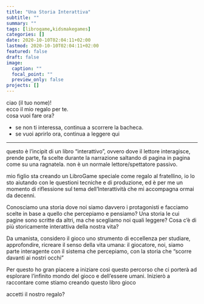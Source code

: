 ```yaml
---
title: "Una Storia Interattiva"
subtitle: ""
summary: ""
tags: [librogame,kidsmakegames]
categories: []
date: 2020-10-10T02:04:11+02:00
lastmod: 2020-10-10T02:04:11+02:00
featured: false
draft: false
image:
  caption: ""
  focal_point: ""
  preview_only: false
projects: []
---
```


ciao (il tuo nome)!  
ecco il mio regalo per te.  
cosa vuoi fare ora?  

- se non ti interessa, continua a scorrere la bacheca.
- se vuoi aprirlo ora, continua a leggere qui

---
questo è l’incipit di un libro “interattivo”, ovvero dove il lettore interagisce, prende parte, fa scelte durante la narrazione saltando di pagina in pagina come su una ragnatela. non è un normale lettore/spettatore passivo.

mio figlio sta creando un LibroGame speciale come regalo al fratellino, io lo sto aiutando con le questioni tecniche e di produzione, ed è per me un momento di riflessione sul tema dell’Interattività che mi accompagna ormai da decenni.

Conosciamo una storia dove noi siamo davvero i protagonisti e facciamo scelte in base a quello che percepiamo e pensiamo?
Una storia le cui pagine sono scritte da altri, ma che scegliamo noi quali leggere?
Cosa c’è di più storicamente interattiva della nostra vita?

Da umanista, considero il gioco uno strumento di eccellenza per studiare, approfondire, ricreare il senso della vita umana: il giocatore, noi, siamo parte interagente con il sistema che percepiamo, con la storia che “scorre davanti ai nostri occhi”

Per questo ho gran piacere a iniziare così questo percorso che ci porterà ad esplorare l’infinito mondo del gioco e dell’essere umani.
Inizierò a raccontare come stiamo creando questo libro gioco

accetti il nostro regalo?

